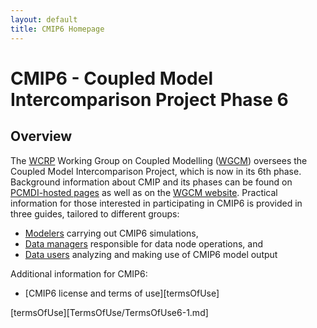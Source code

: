 ```yaml
---
layout: default
title: CMIP6 Homepage
---
```


# CMIP6 - Coupled Model Intercomparison Project Phase 6

## Overview
The [WCRP][WCRP] Working Group on Coupled Modelling ([WGCM][WGCM]) oversees the
Coupled Model Intercomparison Project, which is now in its 6th phase. Background
information about CMIP and its phases can be found on [PCMDI-hosted pages][MIPs]
as well as on the [WGCM website][WGCM]. Practical information for those interested
in participating in CMIP6 is provided in three guides, tailored to different groups:

* [Modelers][modelers] carrying out CMIP6 simulations,
* [Data managers][dataManagers] responsible for data node operations, and
* [Data users][dataUsers] analyzing and making use of CMIP6 model output

Additional information for CMIP6:
 * [CMIP6 license and terms of use][termsOfUse]

[WCRP]: https://www.wcrp-climate.org
[WGCM]: https://www.wcrp-climate.org/wgcm-overview
[MIPs]: https://pcmdi.llnl.gov/mips
[modelers]: Guide/modelers.html
[dataManagers]: Guide/dataManagers.html
[dataUsers]: Guide/dataUsers.html
[termsOfUse][TermsOfUse/TermsOfUse6-1.md]
